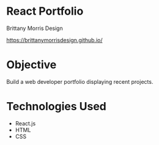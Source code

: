 # React Portfolio
Brittany Morris Design

https://brittanymorrisdesign.github.io/ </br>

# Objective
Build a web developer portfolio displaying recent projects. </br>

# Technologies Used
* React.js
* HTML
* CSS
